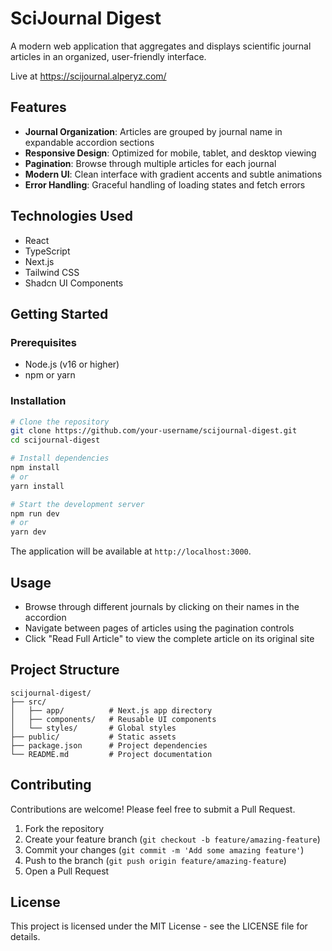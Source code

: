 # SciJournal Digest

A modern web application that aggregates and displays scientific journal articles in an organized, user-friendly interface.

Live at https://scijournal.alperyz.com/ 

## Features

- **Journal Organization**: Articles are grouped by journal name in expandable accordion sections
- **Responsive Design**: Optimized for mobile, tablet, and desktop viewing
- **Pagination**: Browse through multiple articles for each journal
- **Modern UI**: Clean interface with gradient accents and subtle animations
- **Error Handling**: Graceful handling of loading states and fetch errors

## Technologies Used

- React
- TypeScript
- Next.js
- Tailwind CSS
- Shadcn UI Components

## Getting Started

### Prerequisites

- Node.js (v16 or higher)
- npm or yarn

### Installation

```bash
# Clone the repository
git clone https://github.com/your-username/scijournal-digest.git
cd scijournal-digest

# Install dependencies
npm install
# or
yarn install

# Start the development server
npm run dev
# or
yarn dev
```

The application will be available at `http://localhost:3000`.

## Usage

- Browse through different journals by clicking on their names in the accordion
- Navigate between pages of articles using the pagination controls
- Click "Read Full Article" to view the complete article on its original site

## Project Structure

```
scijournal-digest/
├── src/
│   ├── app/          # Next.js app directory
│   ├── components/   # Reusable UI components
│   └── styles/       # Global styles
├── public/           # Static assets
├── package.json      # Project dependencies
└── README.md         # Project documentation
```

## Contributing

Contributions are welcome! Please feel free to submit a Pull Request.

1. Fork the repository
2. Create your feature branch (`git checkout -b feature/amazing-feature`)
3. Commit your changes (`git commit -m 'Add some amazing feature'`)
4. Push to the branch (`git push origin feature/amazing-feature`)
5. Open a Pull Request

## License

This project is licensed under the MIT License - see the LICENSE file for details.
